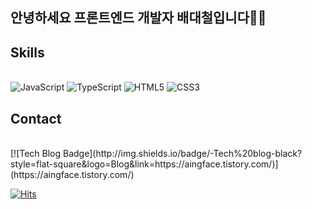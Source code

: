 ## 안녕하세요 프론트엔드 개발자 배대철입니다👋👋


## Skills
<br/>
<img alt="JavaScript" src ="https://img.shields.io/badge/JavaScript-F7DF1E.svg?&style=for-the-badge&logo=JavaScript&logoColor=white"/> 
<img alt="TypeScript" src ="https://img.shields.io/badge/JavaScript-3178C6.svg?&style=for-the-badge&logo=TypeScript&logoColor=white"/>
<img alt="HTML5" src ="https://img.shields.io/badge/JavaScript-E34F26.svg?&style=for-the-badge&logo=HTML5&logoColor=white"/>
<img alt="CSS3" src ="https://img.shields.io/badge/CSS3-1572B6.svg?&style=for-the-badge&logo=CSS3&logoColor=white"/>





## Contact
<br/>
[![Tech Blog Badge](http://img.shields.io/badge/-Tech%20blog-black?style=flat-square&logo=Blog&link=https://aingface.tistory.com/)](https://aingface.tistory.com/)










[![Hits](https://hits.seeyoufarm.com/api/count/incr/badge.svg?url=https%3A%2F%2Fgithub.com%2Faingface&count_bg=%2379C83D&title_bg=%23555555&icon=&icon_color=%23E7E7E7&title=hits&edge_flat=false)](https://hits.seeyoufarm.com)                  



